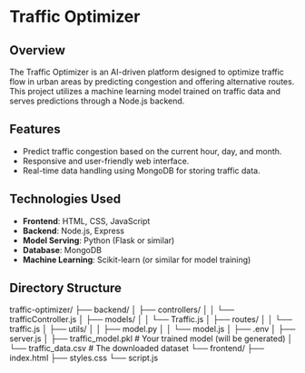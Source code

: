 # Traffic Optimizer

## Overview
The Traffic Optimizer is an AI-driven platform designed to optimize traffic flow in urban areas by predicting congestion and offering alternative routes. This project utilizes a machine learning model trained on traffic data and serves predictions through a Node.js backend.

## Features
- Predict traffic congestion based on the current hour, day, and month.
- Responsive and user-friendly web interface.
- Real-time data handling using MongoDB for storing traffic data.

## Technologies Used
- **Frontend**: HTML, CSS, JavaScript
- **Backend**: Node.js, Express
- **Model Serving**: Python (Flask or similar)
- **Database**: MongoDB
- **Machine Learning**: Scikit-learn (or similar for model training)

## Directory Structure
traffic-optimizer/ ├── backend/ │ ├── controllers/ │ │ └── trafficController.js │ ├── models/ │ │ └── Traffic.js │ ├── routes/ │ │ └── traffic.js │ ├── utils/ │ │ ├── model.py │ │ └── model.js │ ├── .env │ ├── server.js │ ├── traffic_model.pkl # Your trained model (will be generated) │ └── traffic_data.csv # The downloaded dataset └── frontend/ ├── index.html ├── styles.css └── script.js
